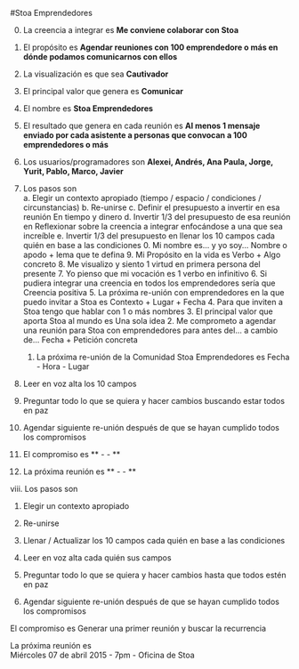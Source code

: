 #Stoa Emprendedores

0. La creencia a integrar es **Me conviene colaborar con Stoa**

9. El propósito es **Agendar reuniones con 100 emprendedore o más en dónde podamos comunicarnos con ellos**

8. La visualización es que sea **Cautivador**
  
7. El principal valor que genera es **Comunicar**

6. El nombre es **Stoa Emprendedores**
  
5. El resultado que genera en cada reunión es **Al menos 1 mensaje enviado por cada asistente a personas que convocan a 100 emprendedores o más**
  
4. Los usuarios/programadores son **Alexei, Andrés, Ana Paula, Jorge, Yurit, Pablo, Marco, Javier**
  
3. Los pasos son	
  a. Elegir un contexto apropiado (tiempo / espacio / condiciones / circunstancias)
  b. Re-unirse
  c. Definir el presupuesto a invertir en esa reunión
    En tiempo y dinero
  d. Invertir 1/3 del presupuesto de esa reunión en
    Reflexionar sobre la creencia a integrar enfocándose a una que sea increíble
  e. Invertir 1/3 del presupuesto en llenar los 10 campos cada quién en base a las condiciones 
    0. Mi nombre es... y yo soy...
      Nombre o apodo + lema que te defina
    9. Mi Propósito en la vida es
      Verbo + Algo concreto
    8. Me visualizo y siento
      1 virtud en primera persona del presente
    7. Yo pienso que mi vocación es
      1 verbo en infinitivo
    6. Si pudiera integrar una creencia en todos los emprendedores sería que
      Creencia positiva
    5. La próxima re-unión con emprendedores en la que puedo invitar a Stoa es
     Contexto + Lugar + Fecha
    4. Para que inviten a Stoa tengo que hablar con
      1 o más nombres
    3. El principal valor que aporta Stoa al mundo es
      Una sola idea
    2. Me comprometo a agendar una reunión para Stoa con emprendedores para antes del... a cambio de...
      Fecha + Petición concreta
    1. La próxima re-unión de la Comunidad Stoa Emprendedores es
      Fecha - Hora - Lugar

  4. Leer en voz alta los 10 campos
  
  5. Preguntar todo lo que se quiera y hacer cambios buscando estar todos en paz
  
  6. Agendar siguiente re-unión después de que se hayan cumplido todos los compromisos

2. El compromiso es ** - - **

1. La próxima reunión es ** - - **

viii. Los pasos son	
  1. Elegir un contexto apropiado 
  2. Re-unirse
  3. Llenar / Actualizar los 10 campos cada quién en base a las condiciones 
    
  4. Leer en voz alta cada quién sus campos
  
  5. Preguntar todo lo que se quiera y hacer cambios hasta que todos estén en paz
  
  6. Agendar siguiente re-unión después de que se hayan cumplido todos los compromisos

El compromiso es
  Generar una primer reunión y buscar la recurrencia

La próxima reunión es	
  Miércoles 07 de abril 2015 - 7pm - Oficina de Stoa
